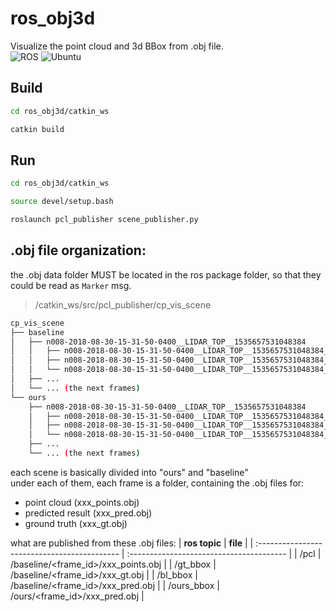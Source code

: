 # ros_obj3d
Visualize the point cloud and 3d BBox from .obj file.  
![ROS](https://img.shields.io/badge/ros-noetic-blue)
![Ubuntu](https://img.shields.io/badge/ubuntu-20.04-blue)  

## Build
```bash
cd ros_obj3d/catkin_ws
```
```bash
catkin build
```
## Run
```bash
cd ros_obj3d/catkin_ws
```
```bash
source devel/setup.bash
```
```bash
roslaunch pcl_publisher scene_publisher.py
```

## .obj file organization:
the .obj data folder MUST be located in the ros package folder, so that they could be read as `Marker` msg.
> /catkin_ws/src/pcl_publisher/cp_vis_scene

```bash
cp_vis_scene
├── baseline
│   ├── n008-2018-08-30-15-31-50-0400__LIDAR_TOP__1535657531048384
│   │   ├── n008-2018-08-30-15-31-50-0400__LIDAR_TOP__1535657531048384_gt.obj
│   │   ├── n008-2018-08-30-15-31-50-0400__LIDAR_TOP__1535657531048384_points.obj
│   │   └── n008-2018-08-30-15-31-50-0400__LIDAR_TOP__1535657531048384_pred.obj
│   ├── ...
│   └── ... (the next frames)
└── ours
    ├── n008-2018-08-30-15-31-50-0400__LIDAR_TOP__1535657531048384
    │   ├── n008-2018-08-30-15-31-50-0400__LIDAR_TOP__1535657531048384_gt.obj     >>> useless
    │   ├── n008-2018-08-30-15-31-50-0400__LIDAR_TOP__1535657531048384_points.obj >>> useless
    │   └── n008-2018-08-30-15-31-50-0400__LIDAR_TOP__1535657531048384_pred.obj
    ├── ...
    └── ... (the next frames)
```

each scene is basically divided into "ours" and "baseline"  
under each of them, each frame is a folder, containing the .obj files for:  
- point cloud       (xxx_points.obj)
- predicted result  (xxx_pred.obj)
- ground truth      (xxx_gt.obj)  

what are published from these .obj files:
| **ros topic**                                | **file**                                 |
| :------------------------------------------- | :--------------------------------------- |
|  /pcl                                        |  /baseline/<frame_id>/xxx_points.obj     |
|  /gt_bbox                                    |  /baseline/<frame_id>/xxx_gt.obj         |
|  /bl_bbox                                    |  /baseline/<frame_id>/xxx_pred.obj       |
|  /ours_bbox                                  |  /ours/<frame_id>/xxx_pred.obj           |


